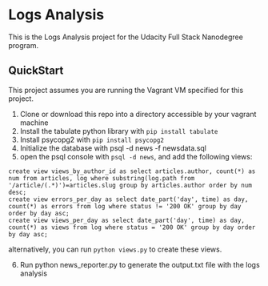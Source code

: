 # Logs Analysis 
This is the Logs Analysis project for the Udacity Full Stack Nanodegree program.
## QuickStart
This project assumes you are running the Vagrant VM specified for this project.
1. Clone or download this repo into a directory accessible by your vagrant machine
2. Install the tabulate python library with ```pip install tabulate``` 
3. Install psycopg2 with ```pip install psycopg2```
4. Initialize the database with psql -d news -f newsdata.sql
5. open the psql console with ```psql -d news```, and add the following views:
```
create view views_by_author_id as select articles.author, count(*) as num from articles, log where substring(log.path from '/article/(.*)')=articles.slug group by articles.author order by num desc;
create view errors_per_day as select date_part('day', time) as day, count(*) as errors from log where status != '200 OK' group by day order by day asc;
create view views_per_day as select date_part('day', time) as day, count(*) as views from log where status = '200 OK' group by day order by day asc;
```
alternatively, you can run ```python views.py``` to create these views.

6. Run python news_reporter.py to generate the output.txt file with the logs analysis
